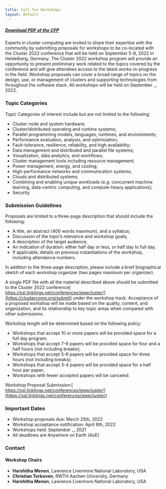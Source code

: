 ```yaml
---
title: Call for Workshops
layout: default
---
```


##### **[Download PDF of the CFP](https://clustercomp.org/2021/pdf/call_for_workshops.pdf)**

Experts in cluster computing are invited to share their expertise with the community by submitting proposals for workshops to be co-located with the Cluster 2022 conference that will be held on September 5-8, 2022 in Heidelberg, Germany. The Cluster 2022 workshop program will provide an opportunity to present preliminary work related to the topics covered by the conference and will give attendees access to the latest works-in-progress in the field. Workshop proposals can cover a broad range of topics on the design, use, or management of clusters and supporting technologies from throughout the software stack. All workshops will be held on September _, 2022.


### **Topic Categories**

Topic Categories of interest include but are not limited to the following:

* Cluster node and system hardware;
* Cluster/distributed operating and runtime systems;
* Parallel programming models, languages, runtimes, and environments;
* Performance evaluation, analysis, and optimization;
* Fault-tolerance, resilience, reliability, and high availability;
* Data management and distributed and parallel file systems;
* Visualization, data analytics, and workflows;
* Cluster management tools including resource management;
* Power management, energy, and cooling;
* High-performance networks and communication systems;
* Clouds and distributed systems;
* Combining and enabling unique workloads (e.g. concurrent machine learning, data-centric computing, and compute-heavy applications);
* Security


### **Submission Guidelines**

Proposals are limited to a three-page description that should include the following:

* A title, an abstract (400 words maximum), and a syllabus;
* Discussion of the topic’s relevance and workshop goals;
* A description of the target audience;
* An indication of duration: either half day or less, or half day to full day.
* If applicable, details on previous instantiations of the workshop, including attendance numbers.

In addition to the three-page description, please include a brief biographical sketch of each workshop organizer (two pages maximum per organizer).

A single PDF file with all the material described above should be submitted to the Cluster 2022 conference[ https://ssl.linklings.net/conferences/ieeecluster/](https://clustercomp.org/submit) under the workshop track. Acceptance of a proposed workshop will be made based on the quality, content, and organization, and its relationship to key topic areas when compared with other submissions.

Workshop length will be determined based on the following policy:

* Workshops that accept 10 or more papers will be provided space for a full day program;
* Workshops that accept 7-9 papers will be provided space for four and a half hours (not including breaks);
* Workshops that accept 5-6 papers will be provided space for three hours (not including breaks);
* Workshops that accept 3-4 papers will be provided space for a half hour per paper;
* Workshops with fewer accepted papers will be canceled.

Workshop Proposal Submission:[ https://ssl.linklings.net/conferences/ieeecluster/](https://ssl.linklings.net/conferences/ieeecluster/)


### **Important Dates**

* Workshop proposals due: March 25th, 2022
* Workshop acceptance notification: April 8th, 2022
* Workshops held: September _, 2021
* All deadlines are Anywhere on Earth (AoE)

### **Contact**

#### **Workshop Chairs**

* **Harshitha Menon**, Lawrence Livermore National Laboratory, USA
* **Christian Terboven**, RWTH Aachen University, Germany
* **Harshitha Menon**, Lawrence Livermore National Laboratory, USA